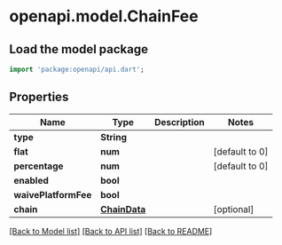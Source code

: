 # openapi.model.ChainFee

## Load the model package
```dart
import 'package:openapi/api.dart';
```

## Properties
Name | Type | Description | Notes
------------ | ------------- | ------------- | -------------
**type** | **String** |  | 
**flat** | **num** |  | [default to 0]
**percentage** | **num** |  | [default to 0]
**enabled** | **bool** |  | 
**waivePlatformFee** | **bool** |  | 
**chain** | [**ChainData**](ChainData.md) |  | [optional] 

[[Back to Model list]](../README.md#documentation-for-models) [[Back to API list]](../README.md#documentation-for-api-endpoints) [[Back to README]](../README.md)



